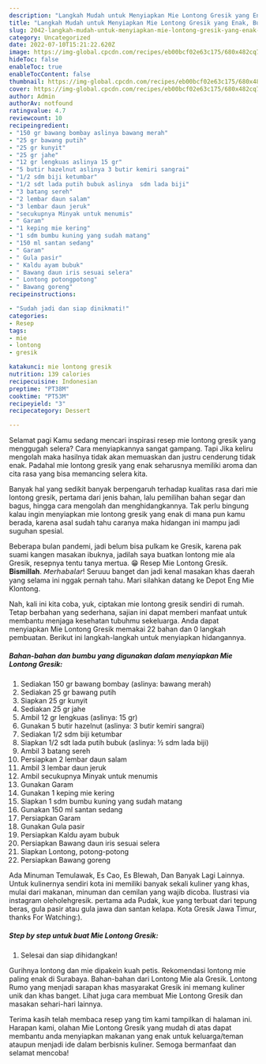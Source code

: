 ```yaml
---
description: "Langkah Mudah untuk Menyiapkan Mie Lontong Gresik yang Enak, Buat Buka Puasa Bisa Manjain Lidah"
title: "Langkah Mudah untuk Menyiapkan Mie Lontong Gresik yang Enak, Buat Buka Puasa Bisa Manjain Lidah"
slug: 2042-langkah-mudah-untuk-menyiapkan-mie-lontong-gresik-yang-enak-buat-buka-puasa-bisa-manjain-lidah
category: Uncategorized
date: 2022-07-10T15:21:22.620Z
image: https://img-global.cpcdn.com/recipes/eb00bcf02e63c175/680x482cq70/mie-lontong-gresik-foto-resep-utama.jpg
hideToc: false
enableToc: true
enableTocContent: false
thumbnail: https://img-global.cpcdn.com/recipes/eb00bcf02e63c175/680x482cq70/mie-lontong-gresik-foto-resep-utama.jpg
cover: https://img-global.cpcdn.com/recipes/eb00bcf02e63c175/680x482cq70/mie-lontong-gresik-foto-resep-utama.jpg
author: Admin
authorAv: notfound
ratingvalue: 4.7
reviewcount: 10
recipeingredient:
- "150 gr bawang bombay aslinya bawang merah"
- "25 gr bawang putih"
- "25 gr kunyit"
- "25 gr jahe"
- "12 gr lengkuas aslinya 15 gr"
- "5 butir hazelnut aslinya 3 butir kemiri sangrai"
- "1/2 sdm biji ketumbar"
- "1/2 sdt lada putih bubuk aslinya  sdm lada biji"
- "3 batang sereh"
- "2 lembar daun salam"
- "3 lembar daun jeruk"
- "secukupnya Minyak untuk menumis"
- " Garam"
- "1 keping mie kering"
- "1 sdm bumbu kuning yang sudah matang"
- "150 ml santan sedang"
- " Garam"
- " Gula pasir"
- " Kaldu ayam bubuk"
- " Bawang daun iris sesuai selera"
- " Lontong potongpotong"
- " Bawang goreng"
recipeinstructions:

- "Sudah jadi dan siap dinikmati!"
categories:
- Resep
tags:
- mie
- lontong
- gresik

katakunci: mie lontong gresik 
nutrition: 139 calories
recipecuisine: Indonesian
preptime: "PT38M"
cooktime: "PT53M"
recipeyield: "3"
recipecategory: Dessert

---
```



Selamat pagi Kamu sedang mencari inspirasi resep mie lontong gresik yang menggugah selera? Cara menyiapkannya sangat gampang. Tapi Jika keliru mengolah maka hasilnya tidak akan memuaskan dan justru cenderung tidak enak. Padahal mie lontong gresik yang enak seharusnya memiliki aroma dan cita rasa yang bisa memancing selera kita.


Banyak hal yang sedikit banyak berpengaruh terhadap kualitas rasa dari mie lontong gresik, pertama dari jenis bahan, lalu pemilihan bahan segar dan bagus, hingga cara mengolah dan menghidangkannya. Tak perlu bingung kalau ingin menyiapkan mie lontong gresik yang enak di mana pun kamu berada, karena asal sudah tahu caranya maka hidangan ini mampu jadi suguhan spesial.

Beberapa bulan pandemi, jadi belum bisa pulkam ke Gresik, karena pak suami kangen masakan ibuknya, jadilah saya buatkan lontong mie ala Gresik, resepnya tentu tanya mertua. 😁 Resep Mie Lontong Gresik. 𝐁𝐢𝐬𝐦𝐢𝐥𝐥𝐚𝐡. 𝘔𝘦𝘳𝘩𝘢𝘣𝘢𝘭𝘢𝘳! Seruuu banget dan jadi kenal masakan khas daerah yang selama ini nggak pernah tahu. Mari silahkan datang ke Depot Eng Mie Klontong.


Nah, kali ini kita coba, yuk, ciptakan mie lontong gresik sendiri di rumah. Tetap berbahan yang sederhana, sajian ini dapat memberi manfaat untuk membantu menjaga kesehatan tubuhmu sekeluarga. Anda dapat menyiapkan Mie Lontong Gresik memakai 22 bahan dan 0 langkah pembuatan. Berikut ini langkah-langkah untuk menyiapkan hidangannya.

<!--inarticleads1-->

##### Bahan-bahan dan bumbu yang digunakan dalam menyiapkan Mie Lontong Gresik:

1. Sediakan 150 gr bawang bombay (aslinya: bawang merah)
1. Sediakan 25 gr bawang putih
1. Siapkan 25 gr kunyit
1. Sediakan 25 gr jahe
1. Ambil 12 gr lengkuas (aslinya: 15 gr)
1. Gunakan 5 butir hazelnut (aslinya: 3 butir kemiri sangrai)
1. Sediakan 1/2 sdm biji ketumbar
1. Siapkan 1/2 sdt lada putih bubuk (aslinya: ½ sdm lada biji)
1. Ambil 3 batang sereh
1. Persiapkan 2 lembar daun salam
1. Ambil 3 lembar daun jeruk
1. Ambil secukupnya Minyak untuk menumis
1. Gunakan  Garam
1. Gunakan 1 keping mie kering
1. Siapkan 1 sdm bumbu kuning yang sudah matang
1. Gunakan 150 ml santan sedang
1. Persiapkan  Garam
1. Gunakan  Gula pasir
1. Persiapkan  Kaldu ayam bubuk
1. Persiapkan  Bawang daun iris sesuai selera
1. Siapkan  Lontong, potong-potong
1. Persiapkan  Bawang goreng


Ada Minuman Temulawak, Es Cao, Es Blewah, Dan Banyak Lagi Lainnya. Untuk kulinernya sendiri kota ini memiliki banyak sekali kuliner yang khas, mulai dari makanan, minuman dan cemilan yang wajib dicoba. Ilustrasi via instagram oleholehgresik. pertama ada Pudak, kue yang terbuat dari tepung beras, gula pasir atau gula jawa dan santan kelapa. Kota Gresik Jawa Timur, thanks For Watching:). 

<!--inarticleads2-->

##### Step by step untuk buat Mie Lontong Gresik:


1. Selesai dan siap dihidangkan!

Gurihnya lontong dan mie dipakein kuah petis. Rekomendasi lontong mie paling enak di Surabaya. Bahan-bahan dari Lontong Mie ala Gresik. Lontong Rumo yang menjadi sarapan khas masyarakat Gresik ini memang kuliner unik dan khas banget. Lihat juga cara membuat Mie Lontong Gresik dan masakan sehari-hari lainnya. 

Terima kasih telah membaca resep yang tim kami tampilkan di halaman ini. Harapan kami, olahan Mie Lontong Gresik yang mudah di atas dapat membantu anda menyiapkan makanan yang enak untuk keluarga/teman ataupun menjadi ide dalam berbisnis kuliner. Semoga bermanfaat dan selamat mencoba!
